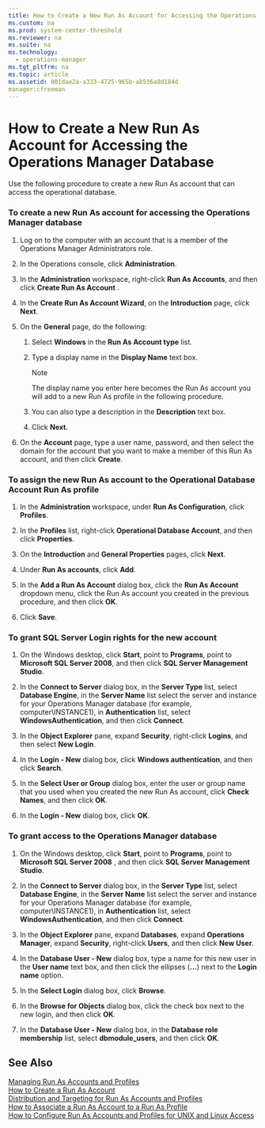 ```yaml
---
title: How to Create a New Run As Account for Accessing the Operations Manager Database
ms.custom: na
ms.prod: system-center-threshold
ms.reviewer: na
ms.suite: na
ms.technology: 
  - operations-manager
ms.tgt_pltfrm: na
ms.topic: article
ms.assetid: 001dae2a-a333-4725-965b-ab536a8d184d
manager:cfreeman
---
```

# How to Create a New Run As Account for Accessing the Operations Manager Database
Use the following procedure to create a new Run As account that can access the operational database.  
  
### To create a new Run As account for accessing the Operations Manager database  
  
1.  Log on to the computer with an account that is a member of the Operations Manager Administrators role.  
  
2.  In the Operations console, click **Administration**.  
  
3.  In the **Administration** workspace, right\-click **Run As Accounts**, and then click **Create Run As Account** .  
  
4.  In the **Create Run As Account Wizard**, on the **Introduction** page, click **Next**.  
  
5.  On the **General** page, do the following:  
  
    1.  Select **Windows** in the **Run As Account type** list.  
  
    2.  Type a display name in the **Display Name** text box.  
  
        > [!NOTE]  
        > The display name you enter here becomes the Run As account you will add to a new Run As profile in the following procedure.  
  
    3.  You can also type a description in the **Description** text box.  
  
    4.  Click **Next**.  
  
6.  On the **Account** page, type a user name, password, and then select the domain for the account that you want to make a member of this Run As account, and then click **Create**.  
  
### To assign the new Run As account to the Operational Database Account Run As profile  
  
1.  In the **Administration** workspace, under **Run As Configuration**, click  **Profiles**.  
  
2.  In the **Profiles** list, right\-click **Operational Database Account**, and then click **Properties**.  
  
3.  On the **Introduction** and **General Properties** pages, click **Next**.  
  
4.  Under **Run As accounts**, click **Add**.  
  
5.  In the **Add a Run As Account** dialog box, click the **Run As Account** dropdown menu, click the Run As account you created in the previous procedure, and then click **OK**.  
  
6.  Click **Save**.  
  
### To grant SQL Server Login rights for the new account  
  
1.  On the Windows desktop, click **Start**, point to **Programs**, point to **Microsoft SQL Server 2008**, and then click **SQL Server Management Studio**.  
  
2.  In the **Connect to Server** dialog box, in the **Server Type** list, select **Database Engine**, in the **Server Name** list select the server and instance for your Operations Manager database \(for example, computer\\INSTANCE1\), in **Authentication** list, select **WindowsAuthentication**, and then click **Connect**.  
  
3.  In the **Object Explorer** pane, expand **Security**, right\-click **Logins**, and then select **New Login**.  
  
4.  In the **Login \- New** dialog box, click **Windows authentication**, and then click **Search**.  
  
5.  In the **Select User or Group** dialog box, enter the user or group name that you used when you created the new Run As account, click **Check Names**, and then click **OK**.  
  
6.  In the **Login \- New** dialog box, click **OK**.  
  
### To grant access to the Operations Manager database  
  
1.  On the Windows desktop, click **Start**, point to **Programs**, point to **Microsoft SQL Server 2008** , and then click **SQL Server Management Studio**.  
  
2.  In the **Connect to Server** dialog box, in the **Server Type** list, select **Database Engine**, in the **Server Name** list select the server and instance for your Operations Manager database \(for example, computer\\INSTANCE1\), in **Authentication** list, select **WindowsAuthentication**, and then click **Connect**.  
  
3.  In the **Object Explorer** pane, expand **Databases**, expand **Operations Manager**, expand **Security**, right\-click **Users**, and then click **New User**.  
  
4.  In the **Database User \- New** dialog box, type a name for this new user in the **User name** text box, and then click the ellipses \(**…**\) next to the **Login name** option.  
  
5.  In the **Select Login** dialog box, click **Browse**.  
  
6.  In the **Browse for Objects** dialog box, click the check box next to the new login, and then click **OK**.  
  
7.  In the **Database User \- New** dialog box, in the **Database role membership** list, select **dbmodule\_users**, and then click **OK**.  
  
## See Also  
[Managing Run As Accounts and Profiles](../../om/manage/Managing-Run-As-Accounts-and-Profiles.md)  
[How to Create a Run As Account](../../om/manage/How-to-Create-a-Run-As-Account.md)  
[Distribution and Targeting for Run As Accounts and Profiles](../../om/manage/Distribution-and-Targeting-for-Run-As-Accounts-and-Profiles.md)  
[How to Associate a Run As Account to a Run As Profile](../../om/manage/How-to-Associate-a-Run-As-Account-to-a-Run-As-Profile.md)  
[How to Configure Run As Accounts and Profiles for UNIX and Linux Access](../../om/manage/How-to-Configure-Run-As-Accounts-and-Profiles-for-UNIX-and-Linux-Access.md)  
  

